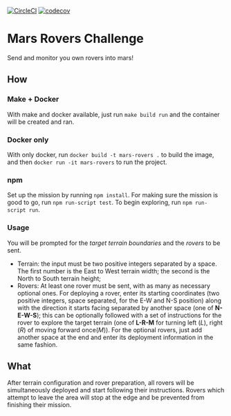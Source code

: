 [![CircleCI](https://circleci.com/gh/JCaye/mars-rover-challenge/tree/master.svg?style=svg)](https://circleci.com/gh/JCaye/mars-rover-challenge/tree/master)
[![codecov](https://codecov.io/gh/JCaye/mars-rover-challenge/branch/master/graph/badge.svg)](https://codecov.io/gh/JCaye/mars-rover-challenge)
# Mars Rovers Challenge

Send and monitor you own rovers into mars!

## How

### Make + Docker
With make and docker available, just run `make build run` and the container will be created and ran.

### Docker only
With only docker, run `docker build -t mars-rovers .` to build the image, and then `docker run -it mars-rovers` to run the project.

### npm
Set up the mission by running `npm install`. For making sure the mission is good to go, run `npm run-script test`. To begin exploring, run `npm run-script run`.

### Usage
You will be prompted for the *target terrain boundaries* and the *rovers* to be sent.

* Terrain: the input must be two positive integers separated by a space. The first number is the East to West terrain width; the second is the North to South terrain height;
* Rovers: At least one rover must be sent, with as many as necessary optional ones. For deploying a rover, enter its starting coordinates (two positive integers, space separated, for the E-W and N-S position) along with the direction it starts facing separated by another space (one of **N-E-W-S**); this can be optionally followed with a set of instructions for the rover to explore the target terrain (one of **L-R-M** for turning left (*L*), right (*R*) of moving forward once(*M*)). For the optional rovers, just add another space at the end and enter its deployment information in the same fashion.

## What
After terrain configuration and rover preparation, all rovers will be simultaneously deployed and start following their instructions. Rovers which attempt to leave the area will stop at the edge and be prevented from finishing their mission.